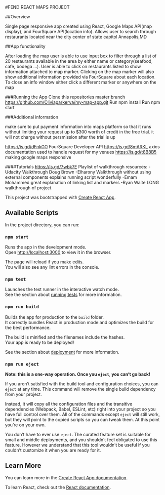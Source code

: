 #FEND REACT MAPS PROJECT

##Overview

Single page responsive app created using React, Google Maps API(map display), and FourSquare API(location info). Allows user to search through restaurants located near the city center of state capitol Annapolis,MD 

##App functionality

After loading the map user is able to use input box to filter through a list of 20 restaurants available in the area by either name or category(seafood, cafe, bodega ...). User is able to click on restaurants listed to show information attached to map marker. Clicking on the map marker will also show additional information provided via FourSquare about each location. To close an info window either click a different marker or anywhere on the map

###Running the App
Clone this repositories master branch https://github.com/Oliviaparkerva/my-map-app.git
Run npm install
Run npm start

###Additional information

make sure to put payment information into maps platform so that it runs without limiting your request up to $300 worth of credit in the free trial. it will not charge without persmission after the trial is up

https://is.gd/dFnkGO FourSquare Developer API
https://is.gd/8mARKL axios documentation used to handle request for my venues
https://is.gd/t8B8B5 making google maps responsive

####Tutorials
https://is.gd/7wbk7E Playlist of walkthrough resources:
-Udacity Walkthrough Doug Brown
-Elharony Walkthrough without using external components explains running script wonderfully
-Emam Mohammed great explanation of linking list and markers
-Ryan Waite LONG walkthrough of project


This project was bootstrapped with [Create React App](https://github.com/facebook/create-react-app).


## Available Scripts

In the project directory, you can run:

### `npm start`

Runs the app in the development mode.<br>
Open [http://localhost:3000](http://localhost:3000) to view it in the browser.

The page will reload if you make edits.<br>
You will also see any lint errors in the console.

### `npm test`

Launches the test runner in the interactive watch mode.<br>
See the section about [running tests](https://facebook.github.io/create-react-app/docs/running-tests) for more information.

### `npm run build`

Builds the app for production to the `build` folder.<br>
It correctly bundles React in production mode and optimizes the build for the best performance.

The build is minified and the filenames include the hashes.<br>
Your app is ready to be deployed!

See the section about [deployment](https://facebook.github.io/create-react-app/docs/deployment) for more information.

### `npm run eject`

**Note: this is a one-way operation. Once you `eject`, you can’t go back!**

If you aren’t satisfied with the build tool and configuration choices, you can `eject` at any time. This command will remove the single build dependency from your project.

Instead, it will copy all the configuration files and the transitive dependencies (Webpack, Babel, ESLint, etc) right into your project so you have full control over them. All of the commands except `eject` will still work, but they will point to the copied scripts so you can tweak them. At this point you’re on your own.

You don’t have to ever use `eject`. The curated feature set is suitable for small and middle deployments, and you shouldn’t feel obligated to use this feature. However we understand that this tool wouldn’t be useful if you couldn’t customize it when you are ready for it.

## Learn More

You can learn more in the [Create React App documentation](https://facebook.github.io/create-react-app/docs/getting-started).

To learn React, check out the [React documentation](https://reactjs.org/).
